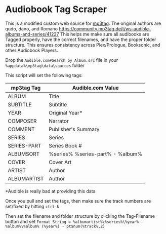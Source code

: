 # Audiobook Tag Scraper

This is a modified custom web source for [mp3tag](https://www.mp3tag.de/en/).  The original authors are qudo, dano, and Romano https://community.mp3tag.de/t/ws-audible-albums-and-series/41227 This helps me make sure all audibooks are Tagged properly, have the correct filenames, and have the proper folder structure.  This ensures consistency across Plex/Prologue, Booksonic, and other Audiobook Players.

Drop the `Audible.com#Search by Album.src` file in your `%appdata%\mp3tag\data\sources` folder

This script will set the following tags:

| mp3tag Tag    | Audible.com Value|
| ------------- | ---------------- |
| ALBUM         | Title            |
| SUBTITLE      | Subtitle         |
| YEAR          | Original Year*   |
| COMPOSER      | Narrator         |
| COMMENT       | Publisher's Summary|
| SERIES        | Series           |
| SERIES-PART   | Series Book #    |
| ALBUMSORT     | %series% %series-part% - %album%|
| COVER         | Cover Art        |
| ARTIST        | Author           |
| ALBUMARTIST   | Author           | 

*Audible is really bad at providing this data
   
Once you pull and set the tags, then make sure the track numbers are set/fixed by hitting `ctrl-k`

Then set the filename and folder structure by clicking the Tag-Filename button and set
   `Format String = %albumartist%\%series%\%year% - %album%\%album% (%year%) - pt$num(%track%,2)`  